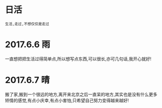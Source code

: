 # 日活
```
生活,走过,不想仅仅是走过
```

# 2017.6.6   雨
一直想把把生活过得简单点,所以想写点东西,可以很长,亦可几句话,我开心就好!

# 2017.6.7   晴
搬了家,搬到一个很远的地方,离开来北京之后一直呆的地方,其实也是没有什么更多矫情的感觉,有点小庆幸,有点小害怕,只希望自己努力变得越来越好!





























